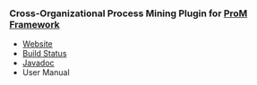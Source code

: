 ### Cross-Organizational Process Mining Plugin for [ProM Framework](http://promtools.org)
* [Website](onuryilmaz.github.io/cross-org-proc-min)
* [Build Status](http://ais-hudson.win.tue.nl:8080/job/CrossOrgProcMin/)
* [Javadoc](http://ais-hudson.win.tue.nl:8080/job/CrossOrgProcMin/javadoc/)
* User Manual
